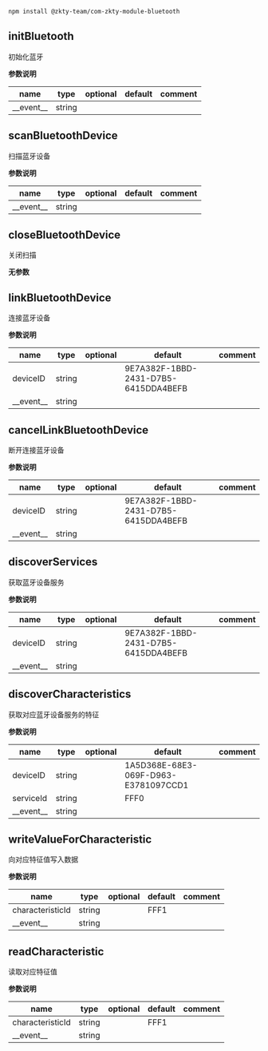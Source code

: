 
``` bash
npm install @zkty-team/com-zkty-module-bluetooth
```



## initBluetooth

初始化蓝牙

	
**参数说明**

| name                        | type      | optional | default   | comment  |
| --------------------------- | --------- | -------- | --------- |--------- |
| \_\_event\_\_ | string |  |  |  |


## scanBluetoothDevice

扫描蓝牙设备

	
**参数说明**

| name                        | type      | optional | default   | comment  |
| --------------------------- | --------- | -------- | --------- |--------- |
| \_\_event\_\_ | string |  |  |  |


## closeBluetoothDevice

关闭扫描

	
**无参数**




## linkBluetoothDevice

连接蓝牙设备

	
**参数说明**

| name                        | type      | optional | default   | comment  |
| --------------------------- | --------- | -------- | --------- |--------- |
| deviceID | string |  | 9E7A382F-1BBD-2431-D7B5-6415DDA4BEFB |  |
| \_\_event\_\_ | string |  |  |  |


## cancelLinkBluetoothDevice

断开连接蓝牙设备

	
**参数说明**

| name                        | type      | optional | default   | comment  |
| --------------------------- | --------- | -------- | --------- |--------- |
| deviceID | string |  | 9E7A382F-1BBD-2431-D7B5-6415DDA4BEFB |  |
| \_\_event\_\_ | string |  |  |  |


## discoverServices

获取蓝牙设备服务

	
**参数说明**

| name                        | type      | optional | default   | comment  |
| --------------------------- | --------- | -------- | --------- |--------- |
| deviceID | string |  | 9E7A382F-1BBD-2431-D7B5-6415DDA4BEFB |  |
| \_\_event\_\_ | string |  |  |  |


## discoverCharacteristics

获取对应蓝牙设备服务的特征

	
**参数说明**

| name                        | type      | optional | default   | comment  |
| --------------------------- | --------- | -------- | --------- |--------- |
| deviceID | string |  | 1A5D368E-68E3-069F-D963-E3781097CCD1 |  |
| serviceId | string |  | FFF0 |  |
| \_\_event\_\_ | string |  |  |  |


## writeValueForCharacteristic

向对应特征值写入数据

	
**参数说明**

| name                        | type      | optional | default   | comment  |
| --------------------------- | --------- | -------- | --------- |--------- |
| characteristicId | string |  | FFF1 |  |
| \_\_event\_\_ | string |  |  |  |


## readCharacteristic

读取对应特征值

	
**参数说明**

| name                        | type      | optional | default   | comment  |
| --------------------------- | --------- | -------- | --------- |--------- |
| characteristicId | string |  | FFF1 |  |
| \_\_event\_\_ | string |  |  |  |

    